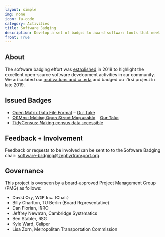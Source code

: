 ```yaml
---
layout: simple
img: none
icon: fa-code
category: Activities
title: Software Badging
description: Develop a set of badges to award software tools that meet various criteria.
front: True
---
```


## About

The software badging effort was [established](https://medium.com/zephyrfoundation/software-badgers-8388db3ca278) in 2018 to highlight the excellent open-source software development activities in our community. We articulated our [motivations and criteria](https://medium.com/zephyrfoundation/developing-badge-worthy-standards-52a80d89ff45) and badged our first project in late 2019.

## Issued Badges

* [Open Matrix Data File Format](https://github.com/osPlanning/omx) – [Our Take](https://medium.com/zephyrfoundation/zephyr-badges-the-open-matrix-omx-standard-f16a3b28e1f2)  
* [OSMnx: Making Open Street Map usable](https://github.com/gboeing/osmnx) – [Our Take](https://medium.com/zephyrfoundation/osmnx-software-badge-3e206db65825)
* [TidyCensus: Making census data accessible](https://walker-data.com/tidycensus/) 

## Feedback + Involvement

Feedback or requests to be involved can be sent to to the Software Badging chair: [software-badging@zephyrtransport.org](mailto:software-badging@zephyrtransport.org).

## Governance

This project is overseen by a board-approved Project Management Group (PMG) as follows:
 - David Ory, WSP Inc. (Chair)
 - Billy Charlton, TU Berlin (Board Representative)
 - Dan Florian, INRO
 - Jeffrey Newman, Cambridge Systematics
 - Ben Stabler, RSG
 - Kyle Ward, Caliper
 - Lisa Zorn, Metropolitan Transportation Commission
